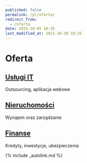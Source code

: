 ```yaml
---
published: false
permalink: /pl/oferta/
redirect_from:
  - /oferta
date: 2015-10-05 10:35
last_modified_at: 2021-10-30 10:35
---
```


# Oferta

## [Usługi IT](/oferta/it/)

Outsourcing, aplikacja webowe

## [Nieruchomości](/oferta/nieruchomosci/)

Wynajem oraz zarządzanie

## [Finanse](/oferta/finanse/)

Kredyty, inwestycje, ubezpieczenia

{% include _autolink.md %}
